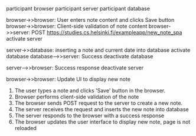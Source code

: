 participant browser
participant server
participant database

browser->>browser: User enters note content and clicks Save button
browser->>browser: Client-side validation of note content
browser->>server: POST https://studies.cs.helsinki.fi/exampleapp/new_note_spa
activate server

server->>database: inserting a note and current date into database
activate database
database-->>server: Success
deactivate database

server-->>browser: Success response
deactivate server

browser->>browser: Update UI to display new note

1. The user types a note and clicks 'Save' button in the browser.
2. Browser performs client-side validation of the note
3. The browser sends POST request to the server to create a new note.
4. The server receives the request and inserts the new note into database
5. The server responds to the browser with a success response
6. The browser updates the user interface to display new note, page is not reloaded